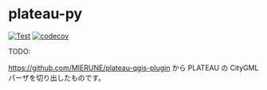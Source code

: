# plateau-py

[![Test](https://github.com/MIERUNE/plateau-py/actions/workflows/test.yml/badge.svg)](https://github.com/MIERUNE/plateau-py/actions/workflows/test.yml)
[![codecov](https://codecov.io/gh/MIERUNE/plateau-py/graph/badge.svg?token=uNkVG0vVK3)](https://codecov.io/gh/MIERUNE/plateau-py)

TODO:

https://github.com/MIERUNE/plateau-qgis-plugin から PLATEAU の CityGML パーザを切り出したものです。

